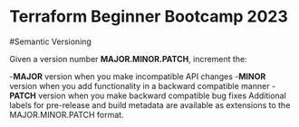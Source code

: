 # Terraform Beginner Bootcamp 2023

#Semantic Versioning

Given a version number **MAJOR.MINOR.PATCH**, increment the:

-**MAJOR** version when you make incompatible API changes
-**MINOR** version when you add functionality in a backward compatible manner
-**PATCH** version when you make backward compatible bug fixes
Additional labels for pre-release and build metadata are available as extensions to the MAJOR.MINOR.PATCH format.